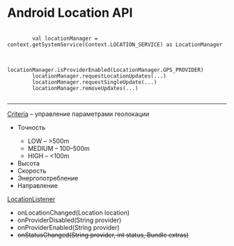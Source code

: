 <!-- .slide:    class="center-horizontal" -->

# Android Location API
<pre>
	<code class="large kotlin" data-trim data-noescape>
		val locationManager = context.getSystemService(Context.LOCATION_SERVICE) as LocationManager
	</code>
	<code class="large kotlin" data-trim data-noescape>
		locationManager.isProviderEnabled(LocationManager.GPS_PROVIDER)
		locationManager.requestLocationUpdates(...)
		locationManager.requestSingleUpdate(...)
		locationManager.removeUpdates(...)
	</code>
</pre>

------

<!-- .slide:    class="center-horizontal" -->


<div class="half-left">
	<a class="large" align="left" href="https://developer.android.com/reference/android/location/Criteria.html">Criteria</a> – управление параметрами геолокации
	<ul>
		<li>Точность</li>
		<ul>
			<li>LOW – >500m</li>
			<li>MEDIUM – 100–500m</li>
			<li>HIGH – <100m</li>
		</ul>
		<li>Высота</li>
		<li>Скорость</li>
		<li>Энергопотребление</li>
		<li>Направление</li>
	</ul>
</div>

<div class="half-right">
	<a class="large" href="https://developer.android.com/reference/android/location/LocationListener.html">LocationListener</a>
	<ul>
		<li>onLocationChanged(Location location)</li>
		<li>onProviderDisabled(String provider)</li>
		<li>onProviderEnabled(String provider)</li>
		<li><s>onStatusChanged(String provider, int status, Bundle extras)</s></li>
	</ul>
	<br>
</div>
